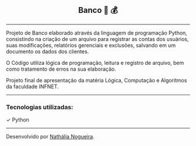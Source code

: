 <div align="center">
<h2>Banco &#127974; &#128176;</h2>
</div>
<hr> 
Projeto de Banco elaborado através da linguagem de programação Python, consistindo na criação de um arquivo para registrar as contas dos usuários, suas modificações, relatórios gerenciais e exclusões, salvando em um documento os dados dos clientes. <p></p>
<p>O Código utiliza lógica de programação, leitura e registro de arquivo, bem como tratamento de erros na sua elaboração.</p>
Projeto final de apresentação da matéria Lógica, Computação e Algoritmos da faculdade INFNET.

<hr>
<h3>Tecnologias utilizadas: </h3><p></p>
&#10003; Python
<hr>
Desenvolvido por <a href="https://www.linkedin.com/in/nathalia-nogueira12/" target="_blank" rel="external">Nathália Nogueira</a>.
